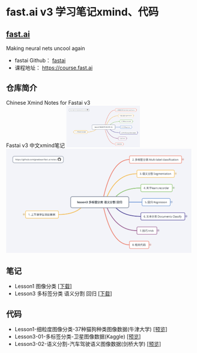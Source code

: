 # fast.ai v3 学习笔记xmind、代码

## [**fast.ai**](http://www.fast.ai)  
Making neural nets uncool again
- fastai Github：  [fastai](https://github.com/fastai/fastai) 
- 课程地址：  https://course.fast.ai

## 仓库简介
Chinese Xmind Notes for Fastai v3  
Fastai v3 中文xmind笔记
<img src="./notebook/assests/lesson3/lesson3xmind.jpg" width="200">
[![](./notebook/assests/lesson3/lesson3xmind.jpg)](./xmind/)
## 笔记

- Lesson1 图像分类 [[下载]](./xmind/lesson1.xmind)
- Lesson3 多标签分类 语义分割 回归 [[下载]](./xmind/lesson3.xmind)

## 代码

- Lesson1-细粒度图像分类-37种猫狗种类图像数据(牛津大学) [[预览]](https://nbviewer.jupyter.org/github/greebear/fast.ai-notes/blob/master/notebook/lesson1-%E7%BB%86%E7%B2%92%E5%BA%A6%E5%9B%BE%E5%83%8F%E5%88%86%E7%B1%BB-37%E7%A7%8D%E7%8C%AB%E7%8B%97%E7%A7%8D%E7%B1%BB%E5%9B%BE%E5%83%8F%E6%95%B0%E6%8D%AE(%E7%89%9B%E6%B4%A5%E5%A4%A7%E5%AD%A6).ipynb)
- Lesson3-01-多标签分类-卫星图像数据(Kaggle) [[预览]](https://nbviewer.jupyter.org/github/greebear/fast.ai-notes/blob/master/notebook/lesson3-1-%E5%A4%9A%E6%A0%87%E7%AD%BE%E5%88%86%E7%B1%BB-%E5%8D%AB%E6%98%9F%E5%9B%BE%E5%83%8F%E6%95%B0%E6%8D%AE(Kaggle).ipynb)
- Lesson3-02-语义分割-汽车驾驶语义图像数据(剑桥大学) [[预览]](https://nbviewer.jupyter.org/github/greebear/fast.ai-notes/blob/master/notebook/lesson3-02-%E8%AF%AD%E4%B9%89%E5%88%86%E5%89%B2-%E6%B1%BD%E8%BD%A6%E9%A9%BE%E9%A9%B6%E8%AF%AD%E4%B9%89%E5%9B%BE%E5%83%8F%E6%95%B0%E6%8D%AE(%E5%89%91%E6%A1%A5%E5%A4%A7%E5%AD%A6).ipynb)